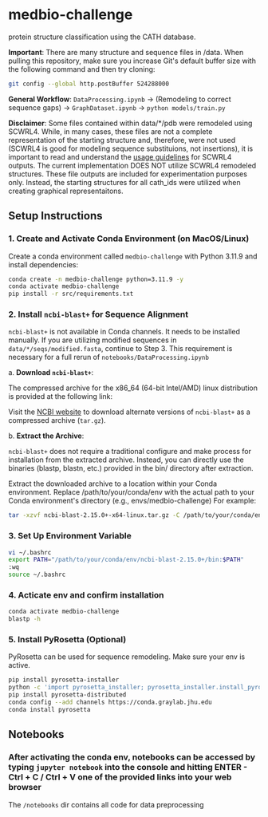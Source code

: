 # medbio-challenge
protein structure classification using the CATH database.

**Important**:
There are many structure and sequence files in /data. When pulling this repository, make sure you increase Git's default buffer size with the following command and then try cloning:
```bash
git config --global http.postBuffer 524288000
```

**General Workflow**:
 `DataProcessing.ipynb` -> (Remodeling to correct sequence gaps) -> `GraphDataset.ipynb` -> `python models/train.py`

**Disclaimer**:
Some files contained within data/*/pdb were remodeled using SCWRL4. While, in many cases, these files are not a complete representation of the starting structure and, therefore, were not used (SCWRL4 is good for modeling sequence substituions, not insertions), it is important to read and understand the [usage guidelines](http://dunbrack.fccc.edu/lab/scwrl) for SCWRL4 outputs. The current implementation DOES NOT utilize SCWRL4 remodeled structures. These file outputs are included for experimentation purposes only. Instead, the starting structures for all cath_ids were utilized when creating graphical representaitons.  

## Setup Instructions

### 1. Create and Activate Conda Environment (on MacOS/Linux)

Create a conda environment called `medbio-challenge` with Python 3.11.9 and install dependencies:

```bash
conda create -n medbio-challenge python=3.11.9 -y
conda activate medbio-challenge
pip install -r src/requirements.txt
```


### 2. Install `ncbi-blast+` for Sequence Alignment
 
`ncbi-blast+` is not available in Conda channels. It needs to be installed manually.
If you are utilizing modified sequences in `data/*/seqs/modified.fasta`, continue to Step 3. This requirement is necessary for a full rerun of `notebooks/DataProcessing.ipynb`

a. **Download `ncbi-blast+`**:

The compressed archive for the x86_64 (64-bit Intel/AMD) linux distribution is provided at the following link:

Visit the [NCBI website](https://ftp.ncbi.nlm.nih.gov/blast/executables/blast+/LATEST/) to download alternate versions of `ncbi-blast+` as a compressed archive (`tar.gz`).

b. **Extract the Archive**:

`ncbi-blast+` does not require a traditional configure and make process for installation from the extracted archive. Instead, you can directly use the binaries (blastp, blastn, etc.) provided in the bin/ directory after extraction.

Extract the downloaded archive to a location within your Conda environment.
Replace /path/to/your/conda/env with the actual path to your Conda environment's directory (e.g., envs/medbio-challenge)
For example:
```bash
tar -xzvf ncbi-blast-2.15.0+-x64-linux.tar.gz -C /path/to/your/conda/env
```

### 3. **Set Up Environment Variable**
```bash
vi ~/.bashrc
export PATH="/path/to/your/conda/env/ncbi-blast-2.15.0+/bin:$PATH"
:wq
source ~/.bashrc
```
### 4. Acticate env and confirm installation
```bash
conda activate medbio-challenge 
blastp -h
```
### 5. Install PyRosetta (Optional)

PyRosetta can be used for sequence remodeling. Make sure your env is active.

```bash
pip install pyrosetta-installer
python -c 'import pyrosetta_installer; pyrosetta_installer.install_pyrosetta()'
pip install pyrosetta-distributed
conda config --add channels https://conda.graylab.jhu.edu
conda install pyrosetta	
```

## Notebooks
### After activating the conda env, notebooks can be accessed by typing `jupyter notebook` into the console and hitting ENTER - Ctrl + C / Ctrl + V one of the provided links into your web browser
The `/notebooks` dir contains all code for data preprocessing

